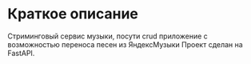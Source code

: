 # Краткое описание
Стриминговый сервис музыки, посути crud приложение с возможностью переноса песен из ЯндексМузыки
Проект сделан на FastAPI. 
